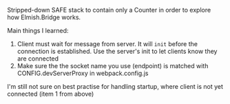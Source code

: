 Stripped-down SAFE stack to contain only a Counter in order to explore how Elmish.Bridge works.

Main things I learned:
1. Client must wait for message from server. It will `init` before the connection is established. Use the server's init to let clients know they are connected
2. Make sure the the socket name you use (endpoint) is matched with CONFIG.devServerProxy in webpack.config.js

I'm still not sure on best practise for handling startup, where client is not yet connected (item 1 from above)
